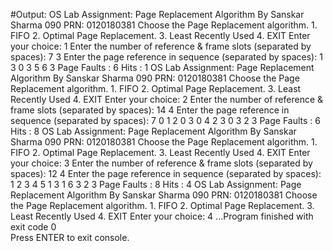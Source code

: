 #Output: 
		OS Lab Assignment: Page Replacement Algorithm
			By Sanskar Sharma 090
			   PRN: 0120180381
	Choose the Page Replacement algorithm.
		1. FIFO
		2. Optimal Page Replacement.
		3. Least Recently Used
		4. EXIT
		Enter your choice: 1
			Enter the number of reference & frame slots (separated by spaces): 7 3
			Enter the page reference in sequence (separated by spaces): 
			  1 3 0 3 5 6 3
	Page Faults : 6
	Hits        : 1
		OS Lab Assignment: Page Replacement Algorithm
			By Sanskar Sharma 090
			   PRN: 0120180381
	Choose the Page Replacement algorithm.
		1. FIFO
		2. Optimal Page Replacement.
		3. Least Recently Used
		4. EXIT
		Enter your choice: 2
			Enter the number of reference & frame slots (separated by spaces): 14 4
			Enter the page reference in sequence (separated by spaces): 
			  7 0 1 2 0 3 0 4 2 3 0 3 2 3
	Page Faults : 6
	Hits        : 8
		OS Lab Assignment: Page Replacement Algorithm
			By Sanskar Sharma 090
			   PRN: 0120180381
	Choose the Page Replacement algorithm.
		1. FIFO
		2. Optimal Page Replacement.
		3. Least Recently Used
		4. EXIT
		Enter your choice: 3
			Enter the number of reference & frame slots (separated by spaces): 12 4
			Enter the page reference in sequence (separated by spaces): 
			  1 2 3 4 5 1 3 1 6 3 2 3
	Page Faults : 8
	Hits        : 4
		OS Lab Assignment: Page Replacement Algorithm
			By Sanskar Sharma 090
			   PRN: 0120180381
	Choose the Page Replacement algorithm.
		1. FIFO
		2. Optimal Page Replacement.
		3. Least Recently Used
		4. EXIT
		Enter your choice: 4
...Program finished with exit code 0                                                                                                            
Press ENTER to exit console. 
